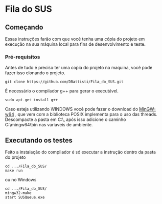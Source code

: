 # Fila do SUS


## Começando

Essas instruções farão com que você tenha uma cópia do projeto em execução na sua máquina local para fins de desenvolvimento e teste. 

### Pré-requisitos
Antes de tudo é preciso ter uma copia do projeto na maquina, você pode fazer isso clonando o projeto.

```
git clone https://github.com/DBattisti/Fila_do_SUS.git
```

É necessário o compilador g++ para gerar o executável. 

```
sudo apt-get install g++
```
Caso esteja utilizando WINDOWS você pode fazer o download do [MinGW-w64](https://sourceforge.net/projects/mingw-w64/files/Toolchains%20targetting%20Win64/Personal%20Builds/mingw-builds/8.1.0/threads-posix/seh/) , que vem com a biblioteca POSIX implementa para o uso das threads. Descompacte a pasta em C:\\, após isso adicione o caminho C:\mingw64\bin nas variaveis de ambiente.


## Executando os testes

Feito a instalação do compilador é só executar a instrução dentro da pasta do projeto

```
cd .../Fila_do_SUS/
make run
```

ou no Windows

```
cd .../Fila_do_SUS/
mingw32-make
start SUSQueue.exe
```